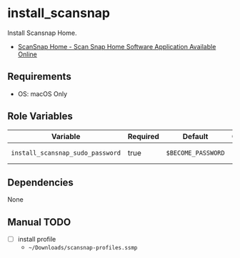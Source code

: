 # install_scansnap

Install Scansnap Home.

- [ScanSnap Home - Scan Snap Home Software Application Available Online](https://www.pfu-us.ricoh.com/scanners/scansnap/solutions/scansnap-home)

## Requirements

- OS: macOS Only

## Role Variables

| Variable                         | Required | Default            | Choices | Comments      |
|----------------------------------|----------|--------------------|---------|---------------|
| `install_scansnap_sudo_password` | true     | `$BECOME_PASSWORD` | -       | sudo password |

## Dependencies

None

## Manual TODO

- [ ] install profile
  - `~/Downloads/scansnap-profiles.ssmp`
